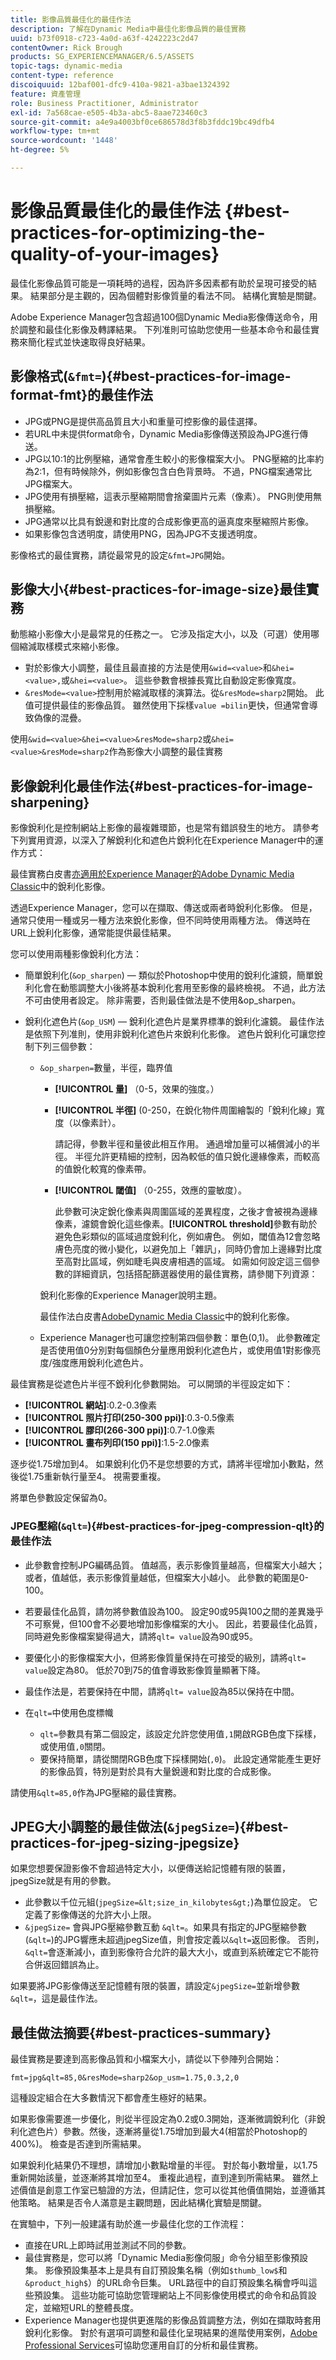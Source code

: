 ```yaml
---
title: 影像品質最佳化的最佳作法
description: 了解在Dynamic Media中最佳化影像品質的最佳實務
uuid: b73f0918-c723-4a0d-a63f-4242223c2d47
contentOwner: Rick Brough
products: SG_EXPERIENCEMANAGER/6.5/ASSETS
topic-tags: dynamic-media
content-type: reference
discoiquuid: 12baf001-dfc9-410a-9821-a3bae1324392
feature: 資產管理
role: Business Practitioner, Administrator
exl-id: 7a568cae-e505-4b3a-abc5-8aae723460c3
source-git-commit: a4e9a4003bf0ce686578d3f8b3fddc19bc49dfb4
workflow-type: tm+mt
source-wordcount: '1448'
ht-degree: 5%

---
```


# 影像品質最佳化的最佳作法 {#best-practices-for-optimizing-the-quality-of-your-images}

最佳化影像品質可能是一項耗時的過程，因為許多因素都有助於呈現可接受的結果。 結果部分是主觀的，因為個體對影像質量的看法不同。 結構化實驗是關鍵。

Adobe Experience Manager包含超過100個Dynamic Media影像傳送命令，用於調整和最佳化影像及轉譯結果。 下列准則可協助您使用一些基本命令和最佳實務來簡化程式並快速取得良好結果。

## 影像格式(`&fmt=`){#best-practices-for-image-format-fmt}的最佳作法

* JPG或PNG是提供高品質且大小和重量可控影像的最佳選擇。
* 若URL中未提供format命令，Dynamic Media影像傳送預設為JPG進行傳送。
* JPG以10:1的比例壓縮，通常會產生較小的影像檔案大小。 PNG壓縮的比率約為2:1，但有時候除外，例如影像包含白色背景時。 不過，PNG檔案通常比JPG檔案大。
* JPG使用有損壓縮，這表示壓縮期間會捨棄圖片元素（像素）。 PNG則使用無損壓縮。
* JPG通常以比具有銳邊和對比度的合成影像更高的逼真度來壓縮照片影像。
* 如果影像包含透明度，請使用PNG，因為JPG不支援透明度。

影像格式的最佳實務，請從最常見的設定`&fmt=JPG`開始。

## 影像大小{#best-practices-for-image-size}最佳實務

動態縮小影像大小是最常見的任務之一。 它涉及指定大小，以及（可選）使用哪個縮減取樣模式來縮小影像。

* 對於影像大小調整，最佳且最直接的方法是使用`&wid=<value>`和`&hei=<value>,`或`&hei=<value>`。 這些參數會根據長寬比自動設定影像寬度。
* `&resMode=<value>`控制用於縮減取樣的演算法。從`&resMode=sharp2`開始。 此值可提供最佳的影像品質。 雖然使用下採樣`value =bilin`更快，但通常會導致偽像的混疊。

使用`&wid=<value>&hei=<value>&resMode=sharp2`或`&hei=<value>&resMode=sharp2`作為影像大小調整的最佳實務

## 影像銳利化最佳作法{#best-practices-for-image-sharpening}

影像銳利化是控制網站上影像的最複雜環節，也是常有錯誤發生的地方。 請參考下列實用資源，以深入了解銳利化和遮色片銳利化在Experience Manager中的運作方式：

最佳實務白皮書[亦適用於Experience Manager的Adobe Dynamic Media Classic](/help/assets/assets/sharpening_images.pdf)中的銳利化影像。

<!-- To be reviewed and updated: Broken link.
See also [Sharpening an image with unsharp mask](https://helpx.adobe.com/photoshop/atv/cs6-tutorials/sharpening-an-image-with-unsharp-mask.html). -->

透過Experience Manager，您可以在擷取、傳送或兩者時銳利化影像。 但是，通常只使用一種或另一種方法來銳化影像，但不同時使用兩種方法。 傳送時在URL上銳利化影像，通常能提供最佳結果。

您可以使用兩種影像銳利化方法：

* 簡單銳利化(`&op_sharpen`) — 類似於Photoshop中使用的銳利化濾鏡，簡單銳利化會在動態調整大小後將基本銳利化套用至影像的最終檢視。 不過，此方法不可由使用者設定。 除非需要，否則最佳做法是不使用&amp;op_sharpen。
* 銳利化遮色片(`&op_USM`) — 銳利化遮色片是業界標準的銳利化濾鏡。 最佳作法是依照下列准則，使用非銳利化遮色片來銳利化影像。 遮色片銳利化可讓您控制下列三個參數：

   * `&op_sharpen=`數量，半徑，臨界值

      * **[!UICONTROL 量]** （0-5，效果的強度。）
      * **[!UICONTROL 半徑]** (0-250，在銳化物件周圍繪製的「銳利化線」寬度（以像素計）。

         請記得，參數半徑和量彼此相互作用。 通過增加量可以補償減小的半徑。 半徑允許更精細的控制，因為較低的值只銳化邊緣像素，而較高的值銳化較寬的像素帶。

      * **[!UICONTROL 閾值]** （0-255，效應的靈敏度）。

         此參數可決定銳化像素與周圍區域的差異程度，之後才會被視為邊緣像素，濾鏡會銳化這些像素。**[!UICONTROL threshold]**&#x200B;參數有助於避免色彩類似的區域過度銳利化，例如膚色。 例如，閾值為12會忽略膚色亮度的微小變化，以避免加上「雜訊」，同時仍會加上邊緣對比度至高對比區域，例如睫毛與皮膚相遇的區域。
      如需如何設定這三個參數的詳細資訊，包括搭配篩選器使用的最佳實務，請參閱下列資源：

      銳利化影像的Experience Manager說明主題。

      最佳作法白皮書[AdobeDynamic Media Classic](/help/assets/assets/sharpening_images.pdf)中的銳利化影像。

   * Experience Manager也可讓您控制第四個參數：單色(0,1)。 此參數確定是否使用值0分別對每個顏色分量應用銳利化遮色片，或使用值1對影像亮度/強度應用銳利化遮色片。


最佳實務是從遮色片半徑不銳利化參數開始。 可以開頭的半徑設定如下：

* **[!UICONTROL 網站]**:0.2-0.3像素
* **[!UICONTROL 照片打印(250-300 ppi)]**:0.3-0.5像素
* **[!UICONTROL 膠印(266-300 ppi)]**:0.7-1.0像素
* **[!UICONTROL 畫布列印(150 ppi)]**:1.5-2.0像素

逐步從1.75增加到4。 如果銳利化仍不是您想要的方式，請將半徑增加小數點，然後從1.75重新執行量至4。 視需要重複。

將單色參數設定保留為0。

### JPEG壓縮(`&qlt=`){#best-practices-for-jpeg-compression-qlt}的最佳作法

* 此參數會控制JPG編碼品質。 值越高，表示影像質量越高，但檔案大小越大；或者，值越低，表示影像質量越低，但檔案大小越小。 此參數的範圍是0-100。
* 若要最佳化品質，請勿將參數值設為100。 設定90或95與100之間的差異幾乎不可察覺，但100會不必要地增加影像檔案的大小。 因此，若要最佳化品質，同時避免影像檔案變得過大，請將`qlt= value`設為90或95。
* 要優化小的影像檔案大小，但將影像質量保持在可接受的級別，請將`qlt= value`設定為80。 低於70到75的值會導致影像質量顯著下降。
* 最佳作法是，若要保持在中間，請將`qlt= value`設為85以保持在中間。
* 在`qlt=`中使用色度標幟

   * `qlt=`參數具有第二個設定，該設定允許您使用值`,1`開啟RGB色度下採樣，或使用值`,0`關閉。
   * 要保持簡單，請從關閉RGB色度下採樣開始(`,0`)。 此設定通常能產生更好的影像品質，特別是對於具有大量銳邊和對比度的合成影像。

請使用`&qlt=85,0`作為JPG壓縮的最佳實務。

## JPEG大小調整的最佳做法(`&jpegSize=`){#best-practices-for-jpeg-sizing-jpegsize}

如果您想要保證影像不會超過特定大小，以便傳送給記憶體有限的裝置，jpegSize就是有用的參數。

* 此參數以千位元組(`jpegSize=&lt;size_in_kilobytes&gt;`)為單位設定。 它定義了影像傳送的允許大小上限。
* `&jpegSize=` 會與JPG壓縮參數互動 `&qlt=`。如果具有指定的JPG壓縮參數(`&qlt=`)的JPG響應未超過jpegSize值，則會按定義以`&qlt=`返回影像。 否則，`&qlt=`會逐漸減小，直到影像符合允許的最大大小，或直到系統確定它不能符合併返回錯誤為止。

如果要將JPG影像傳送至記憶體有限的裝置，請設定`&jpegSize=`並新增參數`&qlt=`，這是最佳作法。

## 最佳做法摘要{#best-practices-summary}

最佳實務是要達到高影像品質和小檔案大小，請從以下參陣列合開始：

`fmt=jpg&qlt=85,0&resMode=sharp2&op_usm=1.75,0.3,2,0`

這種設定組合在大多數情況下都會產生極好的結果。

如果影像需要進一步優化，則從半徑設定為0.2或0.3開始，逐漸微調銳利化（非銳利化遮色片）參數。然後，逐漸將量從1.75增加到最大4(相當於Photoshop的400%)。 檢查是否達到所需結果。

如果銳利化結果仍不理想，請增加小數點增量的半徑。 對於每小數增量，以1.75重新開始該量，並逐漸將其增加至4。 重複此過程，直到達到所需結果。 雖然上述價值是創意工作室已驗證的方法，但請記住，您可以從其他價值開始，並遵循其他策略。 結果是否令人滿意是主觀問題，因此結構化實驗是關鍵。

在實驗中，下列一般建議有助於進一步最佳化您的工作流程：

* 直接在URL上即時試用並測試不同的參數。
* 最佳實務是，您可以將「Dynamic Media影像伺服」命令分組至影像預設集。 影像預設集基本上是具有自訂預設集名稱（例如`$thumb_low$`和`&product_high$`）的URL命令巨集。 URL路徑中的自訂預設集名稱會呼叫這些預設集。 這些功能可協助您管理網站上不同影像使用模式的命令和品質設定，並縮短URL的整體長度。
* Experience Manager也提供更進階的影像品質調整方法，例如在擷取時套用銳利化影像。 對於有選項可調整和最佳化呈現結果的進階使用案例，[Adobe Professional Services](https://business.adobe.com/customers/consulting-services/main.html)可協助您運用自訂的分析和最佳實務。
